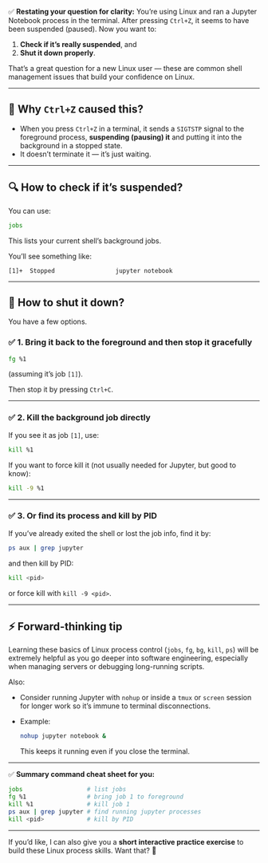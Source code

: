 ✅ **Restating your question for clarity:**
You’re using Linux and ran a Jupyter Notebook process in the terminal. After pressing `Ctrl+Z`, it seems to have been suspended (paused). Now you want to:

1. **Check if it’s really suspended**, and
2. **Shut it down properly**.

That’s a great question for a new Linux user — these are common shell management issues that build your confidence on Linux.

---

## 🚀 Why `Ctrl+Z` caused this?

* When you press `Ctrl+Z` in a terminal, it sends a `SIGTSTP` signal to the foreground process, **suspending (pausing) it** and putting it into the background in a stopped state.
* It doesn’t terminate it — it’s just waiting.

---

## 🔍 How to check if it’s suspended?

You can use:

```bash
jobs
```

This lists your current shell’s background jobs.

You’ll see something like:

```
[1]+  Stopped                 jupyter notebook
```

---

## 🛑 How to shut it down?

You have a few options.

### ✅ 1. Bring it back to the foreground and then stop it gracefully

```bash
fg %1
```

(assuming it’s job `[1]`).

Then stop it by pressing `Ctrl+C`.

---

### ✅ 2. Kill the background job directly

If you see it as job `[1]`, use:

```bash
kill %1
```

If you want to force kill it (not usually needed for Jupyter, but good to know):

```bash
kill -9 %1
```

---

### ✅ 3. Or find its process and kill by PID

If you’ve already exited the shell or lost the job info, find it by:

```bash
ps aux | grep jupyter
```

and then kill by PID:

```bash
kill <pid>
```

or force kill with `kill -9 <pid>`.

---

## ⚡ Forward-thinking tip

Learning these basics of Linux process control (`jobs`, `fg`, `bg`, `kill`, `ps`) will be extremely helpful as you go deeper into software engineering, especially when managing servers or debugging long-running scripts.

Also:

* Consider running Jupyter with `nohup` or inside a `tmux` or `screen` session for longer work so it’s immune to terminal disconnections.
* Example:

  ```bash
  nohup jupyter notebook &
  ```

  This keeps it running even if you close the terminal.

---

✅ **Summary command cheat sheet for you:**

```bash
jobs                  # list jobs
fg %1                 # bring job 1 to foreground
kill %1               # kill job 1
ps aux | grep jupyter # find running jupyter processes
kill <pid>            # kill by PID
```

---

If you’d like, I can also give you a **short interactive practice exercise** to build these Linux process skills. Want that? 🌱
